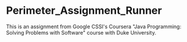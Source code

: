 # Perimeter_Assignment_Runner
This is an assignment from Google CSSI's Coursera "Java Programming: Solving Problems with Software" course with Duke University.
